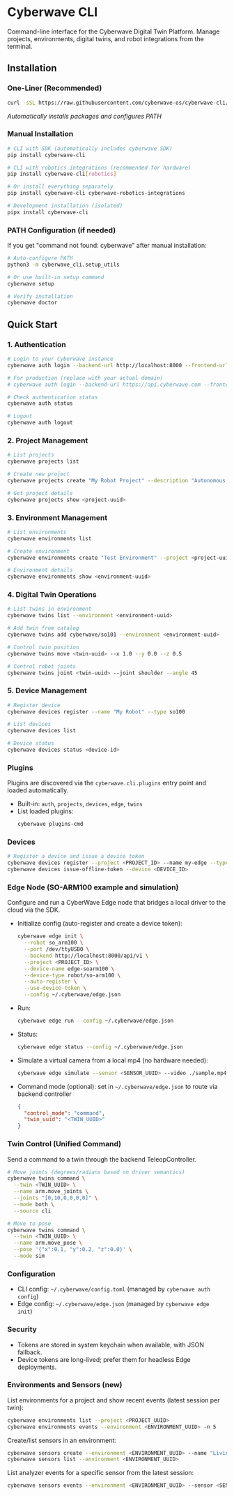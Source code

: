 # Cyberwave CLI

Command-line interface for the Cyberwave Digital Twin Platform. Manage projects, environments, digital twins, and robot integrations from the terminal.

## Installation

### One-Liner (Recommended)
```bash
curl -sSL https://raw.githubusercontent.com/cyberwave-os/cyberwave-cli/main/install.py | python3
```
*Automatically installs packages and configures PATH*

### Manual Installation
```bash
# CLI with SDK (automatically includes cyberwave SDK)
pip install cyberwave-cli

# CLI with robotics integrations (recommended for hardware)
pip install cyberwave-cli[robotics]

# Or install everything separately
pip install cyberwave-cli cyberwave-robotics-integrations

# Development installation (isolated)
pipx install cyberwave-cli
```

### PATH Configuration (if needed)
If you get "command not found: cyberwave" after manual installation:
```bash
# Auto-configure PATH
python3 -m cyberwave_cli.setup_utils

# Or use built-in setup command
cyberwave setup

# Verify installation
cyberwave doctor
```

## Quick Start

### 1. Authentication
```bash
# Login to your Cyberwave instance
cyberwave auth login --backend-url http://localhost:8000 --frontend-url http://localhost:3000

# For production (replace with your actual domain)
# cyberwave auth login --backend-url https://api.cyberwave.com --frontend-url https://app.cyberwave.com

# Check authentication status
cyberwave auth status

# Logout
cyberwave auth logout
```

### 2. Project Management
```bash
# List projects
cyberwave projects list

# Create new project
cyberwave projects create "My Robot Project" --description "Autonomous robot fleet"

# Get project details
cyberwave projects show <project-uuid>
```

### 3. Environment Management
```bash
# List environments
cyberwave environments list

# Create environment
cyberwave environments create "Test Environment" --project <project-uuid>

# Environment details
cyberwave environments show <environment-uuid>
```

### 4. Digital Twin Operations
```bash
# List twins in environment
cyberwave twins list --environment <environment-uuid>

# Add twin from catalog
cyberwave twins add cyberwave/so101 --environment <environment-uuid>

# Control twin position
cyberwave twins move <twin-uuid> --x 1.0 --y 0.0 --z 0.5

# Control robot joints
cyberwave twins joint <twin-uuid> --joint shoulder --angle 45
```

### 5. Device Management
```bash
# Register device
cyberwave devices register --name "My Robot" --type so100

# List devices
cyberwave devices list

# Device status
cyberwave devices status <device-id>
```

### Plugins

Plugins are discovered via the `cyberwave.cli.plugins` entry point and loaded automatically.

- Built-in: `auth`, `projects`, `devices`, `edge`, `twins`
- List loaded plugins:
  ```bash
  cyberwave plugins-cmd
  ```

### Devices

```bash
# Register a device and issue a device token
cyberwave devices register --project <PROJECT_ID> --name my-edge --type robot/so-arm100
cyberwave devices issue-offline-token --device <DEVICE_ID>
```

### Edge Node (SO-ARM100 example and simulation)

Configure and run a CyberWave Edge node that bridges a local driver to the cloud via the SDK.

- Initialize config (auto-register and create a device token):
  ```bash
  cyberwave edge init \
    --robot so_arm100 \
    --port /dev/ttyUSB0 \
    --backend http://localhost:8000/api/v1 \
    --project <PROJECT_ID> \
    --device-name edge-soarm100 \
    --device-type robot/so-arm100 \
    --auto-register \
    --use-device-token \
    --config ~/.cyberwave/edge.json
  ```
- Run:
  ```bash
  cyberwave edge run --config ~/.cyberwave/edge.json
  ```
- Status:
  ```bash
  cyberwave edge status --config ~/.cyberwave/edge.json
  ```
- Simulate a virtual camera from a local mp4 (no hardware needed):
  ```bash
  cyberwave edge simulate --sensor <SENSOR_UUID> --video ./sample.mp4 --fps 2
  ```
- Command mode (optional): set in `~/.cyberwave/edge.json` to route via backend controller
  ```json
  {
    "control_mode": "command",
    "twin_uuid": "<TWIN_UUID>"
  }
  ```

### Twin Control (Unified Command)

Send a command to a twin through the backend TeleopController.

```bash
# Move joints (degrees/radians based on driver semantics)
cyberwave twins command \
  --twin <TWIN_UUID> \
  --name arm.move_joints \
  --joints "[0,10,0,0,0,0]" \
  --mode both \
  --source cli

# Move to pose
cyberwave twins command \
  --twin <TWIN_UUID> \
  --name arm.move_pose \
  --pose '{"x":0.1, "y":0.2, "z":0.0}' \
  --mode sim
```

### Configuration

- CLI config: `~/.cyberwave/config.toml` (managed by `cyberwave auth config`)
- Edge config: `~/.cyberwave/edge.json` (managed by `cyberwave edge init`)

### Security

- Tokens are stored in system keychain when available, with JSON fallback.
- Device tokens are long-lived; prefer them for headless Edge deployments.

### Environments and Sensors (new)

List environments for a project and show recent events (latest session per twin):
```bash
cyberwave environments list --project <PROJECT_UUID>
cyberwave environments events --environment <ENVIRONMENT_UUID> -n 5
```

Create/list sensors in an environment:
```bash
cyberwave sensors create --environment <ENVIRONMENT_UUID> --name "Living Room Cam" --type camera
cyberwave sensors list --environment <ENVIRONMENT_UUID>
```

List analyzer events for a specific sensor from the latest session:
```bash
cyberwave sensors events --environment <ENVIRONMENT_UUID> --sensor <SENSOR_UUID> -n 20
```

